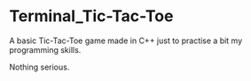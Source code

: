 # Terminal_Tic-Tac-Toe

A basic Tic-Tac-Toe game made in C++ just to practise a bit my programming skills.

Nothing serious.

